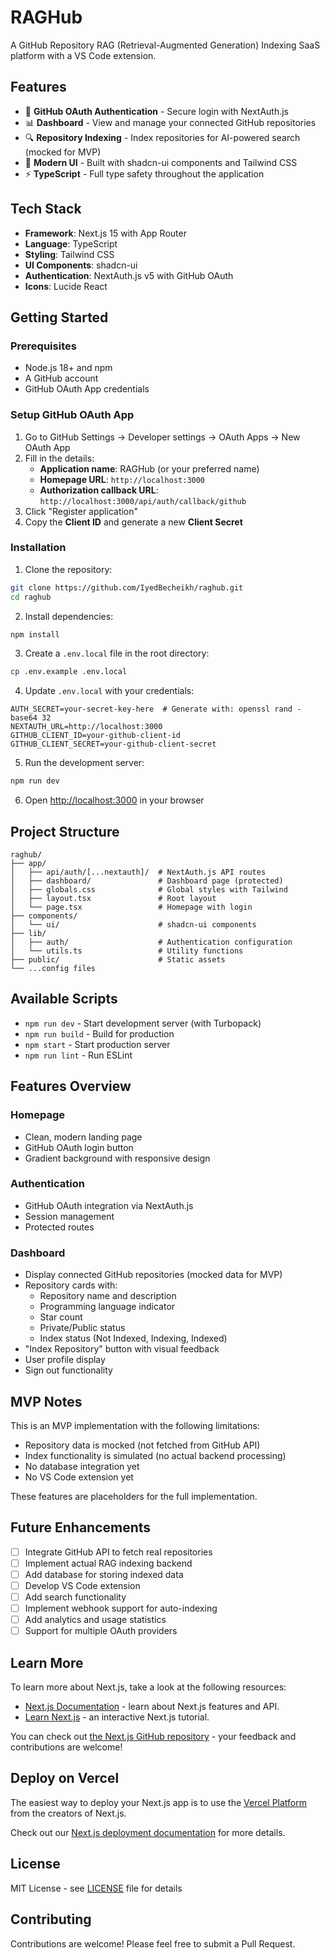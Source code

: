 # RAGHub

A GitHub Repository RAG (Retrieval-Augmented Generation) Indexing SaaS platform with a VS Code extension.

## Features

- 🔐 **GitHub OAuth Authentication** - Secure login with NextAuth.js
- 📊 **Dashboard** - View and manage your connected GitHub repositories
- 🔍 **Repository Indexing** - Index repositories for AI-powered search (mocked for MVP)
- 🎨 **Modern UI** - Built with shadcn-ui components and Tailwind CSS
- ⚡ **TypeScript** - Full type safety throughout the application

## Tech Stack

- **Framework**: Next.js 15 with App Router
- **Language**: TypeScript
- **Styling**: Tailwind CSS
- **UI Components**: shadcn-ui
- **Authentication**: NextAuth.js v5 with GitHub OAuth
- **Icons**: Lucide React

## Getting Started

### Prerequisites

- Node.js 18+ and npm
- A GitHub account
- GitHub OAuth App credentials

### Setup GitHub OAuth App

1. Go to GitHub Settings → Developer settings → OAuth Apps → New OAuth App
2. Fill in the details:
   - **Application name**: RAGHub (or your preferred name)
   - **Homepage URL**: `http://localhost:3000`
   - **Authorization callback URL**: `http://localhost:3000/api/auth/callback/github`
3. Click "Register application"
4. Copy the **Client ID** and generate a new **Client Secret**

### Installation

1. Clone the repository:
```bash
git clone https://github.com/IyedBecheikh/raghub.git
cd raghub
```

2. Install dependencies:
```bash
npm install
```

3. Create a `.env.local` file in the root directory:
```bash
cp .env.example .env.local
```

4. Update `.env.local` with your credentials:
```env
AUTH_SECRET=your-secret-key-here  # Generate with: openssl rand -base64 32
NEXTAUTH_URL=http://localhost:3000
GITHUB_CLIENT_ID=your-github-client-id
GITHUB_CLIENT_SECRET=your-github-client-secret
```

5. Run the development server:
```bash
npm run dev
```

6. Open [http://localhost:3000](http://localhost:3000) in your browser

## Project Structure

```
raghub/
├── app/
│   ├── api/auth/[...nextauth]/  # NextAuth.js API routes
│   ├── dashboard/               # Dashboard page (protected)
│   ├── globals.css              # Global styles with Tailwind
│   ├── layout.tsx               # Root layout
│   └── page.tsx                 # Homepage with login
├── components/
│   └── ui/                      # shadcn-ui components
├── lib/
│   ├── auth/                    # Authentication configuration
│   └── utils.ts                 # Utility functions
├── public/                      # Static assets
└── ...config files
```

## Available Scripts

- `npm run dev` - Start development server (with Turbopack)
- `npm run build` - Build for production
- `npm start` - Start production server
- `npm run lint` - Run ESLint

## Features Overview

### Homepage
- Clean, modern landing page
- GitHub OAuth login button
- Gradient background with responsive design

### Authentication
- GitHub OAuth integration via NextAuth.js
- Session management
- Protected routes

### Dashboard
- Display connected GitHub repositories (mocked data for MVP)
- Repository cards with:
  - Repository name and description
  - Programming language indicator
  - Star count
  - Private/Public status
  - Index status (Not Indexed, Indexing, Indexed)
- "Index Repository" button with visual feedback
- User profile display
- Sign out functionality

## MVP Notes

This is an MVP implementation with the following limitations:

- Repository data is mocked (not fetched from GitHub API)
- Index functionality is simulated (no actual backend processing)
- No database integration yet
- No VS Code extension yet

These features are placeholders for the full implementation.

## Future Enhancements

- [ ] Integrate GitHub API to fetch real repositories
- [ ] Implement actual RAG indexing backend
- [ ] Add database for storing indexed data
- [ ] Develop VS Code extension
- [ ] Add search functionality
- [ ] Implement webhook support for auto-indexing
- [ ] Add analytics and usage statistics
- [ ] Support for multiple OAuth providers

## Learn More

To learn more about Next.js, take a look at the following resources:

- [Next.js Documentation](https://nextjs.org/docs) - learn about Next.js features and API.
- [Learn Next.js](https://nextjs.org/learn) - an interactive Next.js tutorial.

You can check out [the Next.js GitHub repository](https://github.com/vercel/next.js) - your feedback and contributions are welcome!

## Deploy on Vercel

The easiest way to deploy your Next.js app is to use the [Vercel Platform](https://vercel.com/new?utm_medium=default-template&filter=next.js&utm_source=create-next-app&utm_campaign=create-next-app-readme) from the creators of Next.js.

Check out our [Next.js deployment documentation](https://nextjs.org/docs/app/building-your-application/deploying) for more details.

## License

MIT License - see [LICENSE](LICENSE) file for details

## Contributing

Contributions are welcome! Please feel free to submit a Pull Request.

